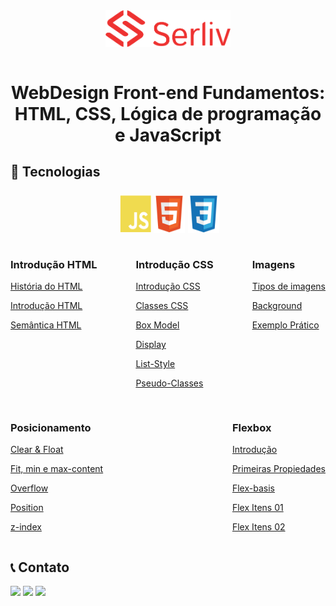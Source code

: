 <div style= "text-align:center">
    <img align="center" width="200px" src="imagens/img/logo-serliv.svg"> 
</div><br>
<h1 style= "text-align:center">WebDesign Front-end Fundamentos: HTML, CSS, Lógica de programação e JavaScript</h1>

<h2> 🚀 Tecnologias

<div style="display: inline_block; text-align:center"><br>
    <img>
    <img align="center" alt="Misael-Js" height="60" width="50" src="https://raw.githubusercontent.com/devicons/devicon/master/icons/javascript/javascript-plain.svg">
    <img align="center" alt="Misael-HTML" height="60" width="50" src="https://raw.githubusercontent.com/devicons/devicon/master/icons/html5/html5-original.svg">
    <img align="center" alt="Misael-CSS" height="60" width="50" src="https://raw.githubusercontent.com/devicons/devicon/master/icons/css3/css3-original.svg">
</div></h2>

<div style="display: flex; justify-content: space-between; flex-wrap: wrap; gap: 16px">

<div>

### Introdução HTML

[História do HTML](introducao-HTML/historia-HTML.md)

[Introdução HTML](introducao-HTML/introducao-HTML.md)

[Semântica HTML](introducao-HTML/semantica-HTML.md)

</div>

<div>

### Introdução CSS

[Introdução CSS](introducao-css/introducao-CSS.md)

[Classes CSS](introducao-css/classCSS.md)

[Box Model](introducao-css/box-model.md)

[Display](introducao-css/display.md)

[List-Style](introducao-css/list-style.md)

[Pseudo-Classes](introducao-css/pseudo-classes-links.md)

</div>

<div>

### Imagens

[Tipos de imagens](imagens/tipos-imagens.md)

[Background](imagens/background.md)

[Exemplo Prático](imagens/imagem.html)

</div>

<div>

### Posicionamento

[Clear & Float](posicionamento/clear-float.md)

[Fit, min e max-content](posicionamento/fit-min-max-content.md)

[Overflow](posicionamento/overflow.md)

[Position](posicionamento/position.md)

[z-index](posicionamento/z-index.md)

</div>

<div>

### Flexbox

[Introdução](flexbox/introducao.md)

[Primeiras Propiedades](flexbox/primeiras-propriedades.md)

[Flex-basis](flexbox/flex-basis.md)

[Flex Itens 01](flexbox/flex-itens.md)

[Flex Itens 02](flexbox/flex-itens-02.md)

</div>


</div>

<h2> 📞 Contato</h2>
<div> 
  <a href="https://instagram.com/misaelvborges" target="_blank"><img src="https://img.shields.io/badge/-Instagram-%23E4405F?style=for-the-badge&logo=instagram&logoColor=white" target="_blank"></a>
  <a href = "mailto:misaelborges1981@gmail.com"><img src="https://img.shields.io/badge/-Gmail-%23333?style=for-the-badge&logo=gmail&logoColor=white" target="_blank"></a>
  <a href="https://www.linkedin.com/in/misael-borges-5a5214181" target="_blank"><img src="https://img.shields.io/badge/-LinkedIn-%230077B5?style=for-the-badge&logo=linkedin&logoColor=white" target="_blank"></a> 
  <a href= https://img.shields.io/badge/WhatsApp-25D366?style=for-the-badge&logo=whatsapp&logoColor=white></a>
  </div>
